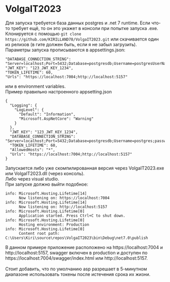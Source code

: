 # VolgaIT2023
Для запуска требуется база данных postgres и .net 7 runtime. Если что-то требует ещё, то он это укажет в консоли при попытке запуска .exe.<br>
Клонируется с помощью 
```git clone https://github.com/KIRILLAND78/VolgaIT2023.git```
или скачивается один из релизов (в гите должен быть, если я не забыл загрузить).<br>
Параметры запуска прописываются в appsettings.json:
```
"DATABASE_CONNECTION_STRING": "Server=localhost;Port=5432;Database=postgresdb;Username=postgresUserName;password=password",
"JWT_KEY": "123_JWT_KEY_1234",
"TOKEN_LIFETIME": 60,
"Urls": "https://localhost:7004;http://localhost:5157"
```
или в environment variables.<br>
Пример правильно настроенного appsetting.json
```
{
  "Logging": {
    "LogLevel": {
      "Default": "Information",
      "Microsoft.AspNetCore": "Warning"
    }
  },
  "JWT_KEY": "123_JWT_KEY_1234",
  "DATABASE_CONNECTION_STRING": "Server=localhost;Port=5432;Database=postgresdb;Username=postgres;password=pass",
  "TOKEN_LIFETIME": 60,
  "AllowedHosts": "*",
  "Urls": "https://localhost:7004;http://localhost:5157"
}
```
Запускается либо уже скомпилированная версия через VolgaIT2023.exe или VolgaIT2023.dll (через консоль).<br>
Либо через visual studio.<br>
При запуске должно выйти подобное:
```
info: Microsoft.Hosting.Lifetime[14]
      Now listening on: https://localhost:7004
info: Microsoft.Hosting.Lifetime[14]
      Now listening on: http://localhost:5157
info: Microsoft.Hosting.Lifetime[0]
      Application started. Press Ctrl+C to shut down.
info: Microsoft.Hosting.Lifetime[0]
      Hosting environment: Production
info: Microsoft.Hosting.Lifetime[0]
      Content root path: C:\Users\Kiri\source\repos\VolgaIT2023\bin\Debug\net7.0\publish
```
В данном примере приложение расположено на https://localhost:7004 и http://localhost:5157, swagger включен в production и доступен по https://localhost:7004/swagger/index.html или http://localhost:5157.<br>
<br>
Стоит добавить, что по умолчанию asp разрешает в 5-минутном диапазоне использовать токены после истечения срока их жизни. 
